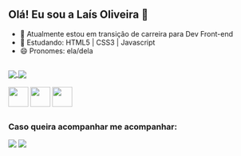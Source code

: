 ## Olá! Eu sou a Laís Oliveira 👋


- 🔭 Atualmente estou em transição de carreira para Dev Front-end
- 🌱 Estudando: HTML5 | CSS3 | Javascript
- 😄 Pronomes: ela/dela

##

  <a href="https://github.com/laisfrr/github-readme-stats">
    <img align="center" src="https://github-readme-stats.vercel.app/api?username=laisfrr&show_icons=true&theme=radical" />
  </a>
  <a href="https://github.com/laisfrr/convoychat">
  <img align="center" src="https://github-readme-stats.vercel.app/api/top-langs/?username=laisfrr&layout=compact&theme=radical" />
</a>


<div style="display:inlene_block"><br>
  <img align="center" height="40" width="40" src="https://cdn.jsdelivr.net/gh/devicons/devicon/icons/html5/html5-plain-wordmark.svg" />
  <img align="center" height="40" width="40" src="https://cdn.jsdelivr.net/gh/devicons/devicon/icons/css3/css3-plain-wordmark.svg" />
  <img align="center" height="40" width="40" src="https://cdn.jsdelivr.net/gh/devicons/devicon/icons/javascript/javascript-plain.svg" />          
</div>

##
<h3>Caso queira acompanhar me acompanhar:</h3> 
<div>
<a href="https://www.instagram.com/laisfrr/" target="_blank"><img src="https://img.shields.io/badge/Instagram-E4405F?style=for-the-badge&logo=instagram&logoColor=white" target="_blank"></a>
<a href="https://www.linkedin.com/in/laisfrr/" target="_blank"><img src="https://img.shields.io/badge/LinkedIn-0077B5?style=for-the-badge&logo=linkedin&logoColor=white" target="_blank"></a>

</div>


